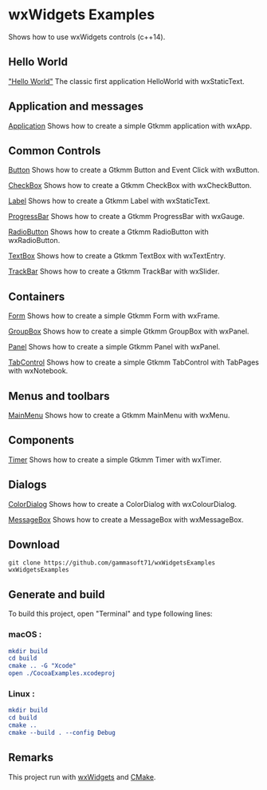 
# wxWidgets Examples

Shows how to use wxWidgets controls (c++14).

## Hello World

["Hello World"](src/HelloWorld) The classic first application HelloWorld with wxStaticText.

## Application and messages

[Application](src/Application) Shows how to create a simple Gtkmm application with wxApp.

## Common Controls

[Button](src/Button) Shows how to create a Gtkmm Button and Event Click with wxButton.

[CheckBox](src/CheckBox) Shows how to create a Gtkmm CheckBox with wxCheckButton.

[Label](src/Label) Shows how to create a Gtkmm Label with wxStaticText.

[ProgressBar](src/ProgressBar) Shows how to create a Gtkmm ProgressBar with wxGauge.

[RadioButton](src/RadioButton) Shows how to create a Gtkmm RadioButton with wxRadioButton.

[TextBox](src/TextBox) Shows how to create a Gtkmm TextBox with wxTextEntry.

[TrackBar](src/TrackBar) Shows how to create a Gtkmm TrackBar with wxSlider.

## Containers

[Form](src/Form) Shows how to create a simple Gtkmm Form with wxFrame.

[GroupBox](src/GroupBox) Shows how to create a simple Gtkmm GroupBox with wxPanel.

[Panel](src/Panel) Shows how to create a simple Gtkmm Panel with wxPanel.

[TabControl](src/TabControl) Shows how to create a simple Gtkmm TabControl with TabPages with wxNotebook.

## Menus and toolbars

[MainMenu](src/MainMenu) Shows how to create a Gtkmm MainMenu with wxMenu.

## Components

[Timer](src/Timer) Shows how to create a simple Gtkmm Timer with wxTimer.

## Dialogs

[ColorDialog](src/ColorDialog) Shows how to create a ColorDialog with wxColourDialog.

[MessageBox](src/MessageBox) Shows how to create a MessageBox with wxMessageBox.

## Download

``` shell
git clone https://github.com/gammasoft71/wxWidgetsExamples wxWidgetsExamples
```

## Generate and build

To build this project, open "Terminal" and type following lines:

### macOS :

``` cmake
mkdir build
cd build
cmake .. -G "Xcode"
open ./CocoaExamples.xcodeproj
```


### Linux :

``` cmake
mkdir build
cd build
cmake .. 
cmake --build . --config Debug
```

## Remarks

This project run with [wxWidgets](https://www.wxwidgets.org) and [CMake](https://cmake.org).
